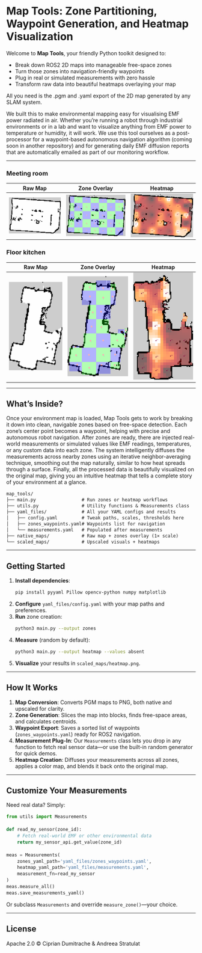 # Map Tools: Zone Partitioning, Waypoint Generation, and Heatmap Visualization

Welcome to **Map Tools**, your friendly Python toolkit designed to:

- Break down ROS2 2D maps into manageable free-space zones
- Turn those zones into navigation-friendly waypoints
- Plug in real or simulated measurements with zero hassle
- Transform raw data into beautiful heatmaps overlaying your map


All you need is the .pgm and .yaml export of the 2D map generated by any SLAM system.

We built this to make environmental mapping easy for visualising EMF power radiated in air. Whether you’re running a robot through industrial environments or in a lab and want to visualize anything from EMF power to temperature or humidity, it will work. We use this tool ourselves as a post-processor for a waypoint-based autonomous navigation algorithm (coming soon in another repository) and for generating daily EMF diffusion reports that are automatically emailed as part of our monitoring workflow.

---
### Meeting room

| Raw Map | Zone Overlay | Heatmap |
|:-------:|:------------:|:-------:|
| ![EnvA Raw](scaled_maps/raw_map.png) | ![EnvA Zones](scaled_maps/zones_overlay.png) | ![EnvA Heatmap](scaled_maps/heatmap.png) |

### Floor kitchen

| Raw Map | Zone Overlay | Heatmap |
|:-------:|:------------:|:-------:|
| ![EnvB Raw](scaled_maps/raw_map_2.png) | ![EnvB Zones](scaled_maps/zones_overlay_2.png) | ![EnvB Heatmap](scaled_maps/heatmap_2.png) |

---

## What’s Inside?
Once your environment map is loaded, Map Tools gets to work by breaking it down into clean, navigable zones based on free-space detection. Each zone’s center point becomes a waypoint, helping with precise and autonomous robot navigation. After zones are ready, there are injected real-world measurements or simulated values like EMF readings, temperatures, or any custom data into each zone. The system intelligently diffuses the measurements across nearby zones using an iterative neighbor-averaging technique, smoothing out the map naturally, similar to how heat spreads through a surface. Finally, all the processed data is beautifully visualized on the original map, giving you an intuitive heatmap that tells a complete story of your environment at a glance.

```text
map_tools/
├── main.py                 # Run zones or heatmap workflows
├── utils.py                # Utility functions & Measurements class
├── yaml_files/             # All your YAML configs and results
│   ├── config.yaml         # Tweak paths, scales, thresholds here
│   ├── zones_waypoints.yaml# Waypoints list for navigation
│   └── measurements.yaml   # Populated after measurements
├── native_maps/            # Raw map + zones overlay (1× scale)
└── scaled_maps/            # Upscaled visuals + heatmaps
```

---

## Getting Started

1. **Install dependencies**:
   ```bash
   pip install pyyaml Pillow opencv-python numpy matplotlib
   ```
2. **Configure** `yaml_files/config.yaml` with your map paths and preferences.
3. **Run** zone creation:
   ```bash
   python3 main.py --output zones
   ```
4. **Measure** (random by default):
   ```bash
   python3 main.py --output heatmap --values absent
   ```
5. **Visualize** your results in `scaled_maps/heatmap.png`.

---

## How It Works

1. **Map Conversion**: Converts PGM maps to PNG, both native and upscaled for clarity.
2. **Zone Generation**: Slices the map into blocks, finds free-space areas, and calculates centroids.
3. **Waypoint Export**: Saves a sorted list of waypoints (`zones_waypoints.yaml`) ready for ROS2 navigation.
4. **Measurement Plug-In**: Our `Measurements` class lets you drop in any function to fetch real sensor data—or use the built-in random generator for quick demos.
5. **Heatmap Creation**: Diffuses your measurements across all zones, applies a color map, and blends it back onto the original map.

---

## Customize Your Measurements

Need real data? Simply:

```python
from utils import Measurements

def read_my_sensor(zone_id):
    # Fetch real-world EMF or other environmental data
    return my_sensor_api.get_value(zone_id)

meas = Measurements(
    zones_yaml_path='yaml_files/zones_waypoints.yaml',
    heatmap_yaml_path='yaml_files/measurements.yaml',
    measurement_fn=read_my_sensor
)
meas.measure_all()
meas.save_measurements_yaml()
```

Or subclass `Measurements` and override `measure_zone()`—your choice.

---

## License

Apache 2.0 © Ciprian Dumitrache & Andreea Stratulat

